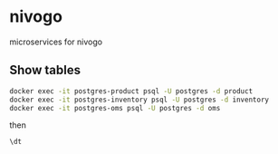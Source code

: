 # nivogo
microservices for nivogo

## Show tables
```bash
docker exec -it postgres-product psql -U postgres -d product
docker exec -it postgres-inventory psql -U postgres -d inventory
docker exec -it postgres-oms psql -U postgres -d oms
```
then
```psql
\dt
```
